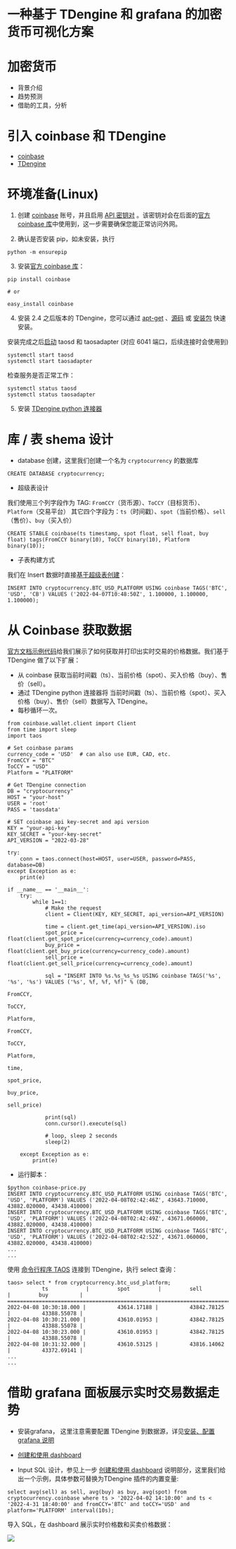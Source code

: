 # 一种基于 TDengine 和 grafana 的加密货币可视化方案


# 加密货币
* 背景介绍
* 趋势预测
* 借助的工具，分析


# 引入 coinbase 和 TDengine

*  [coinbase](https://www.coinbase.com/)
*  [TDengine](https://www.taosdata.com/)

# 环境准备(Linux)

1.  创建 [coinbase](https://www.coinbase.com/signup) 账号，并且启用 [API 密钥对](https://www.coinbase.com/signin) 。该密钥对会在后面的[官方 coinbase 库](https://developers.coinbase.com/docs/wallet/client-libraries)中使用到，这一步需要确保您能正常访问外网。

2.  确认是否安装 pip，如未安装，执行

```
python -m ensurepip
```

3. 安装[官方 coinbase 库](https://developers.coinbase.com/docs/wallet/client-libraries)：

```
pip install coinbase

# or

easy_install coinbase
```

4.  安装  2.4 之后版本的 TDengine，您可以通过 [apt-get](https://www.taosdata.com/docs/cn/v2.0/getting-started#apt-get) 、[源码](https://www.taosdata.com/docs/cn/v2.0/getting-started#-4) 或 [安装包](https://www.taosdata.com/docs/cn/v2.0/getting-started#-2) 快速安装。

安装完成之后[启动](https://www.taosdata.com/docs/cn/v2.0/getting-started#-5) taosd 和 taosadapter (对应 6041 端口，后续连接时会使用到)

```
systemctl start taosd
systemctl start taosadapter
```
检查服务是否正常工作：

```
systemctl status taosd
systemctl status taosadapter
```

5.  安装 [TDengine python 连接器](https://www.taosdata.com/docs/cn/v2.0/connector#python)


# 库 / 表 shema 设计

* database 创建，这里我们创建一个名为 `cryptocurrency` 的数据库

```
CREATE DATABASE cryptocurrency;
```

* 超级表设计

我们使用三个列字段作为 TAG: `FromCCY`（货币源）、`ToCCY`（目标货币）、`Platform`（交易平台）
其它四个字段为：`ts`（时间戳）、`spot`（当前价格）、`sell` （售价）、`buy`（买入价）

```
CREATE STABLE coinbase(ts timestamp, spot float, sell float, buy float) tags(FromCCY binary(10), ToCCY binary(10), Platform binary(10));
```

* 子表构建方式

我们在 Insert 数据时直接[基于超级表创建](https://www.taosdata.com/docs/cn/v2.0/taos-sql#-3)：
```
INSERT INTO cryptocurrency.BTC_USD_PLATFORM USING coinbase TAGS('BTC', 'USD', 'CB') VALUES ('2022-04-07T10:48:50Z', 1.100000, 1.100000, 1.100000);
```

# 从 Coinbase 获取数据

[官方文档示例代码](https://developers.coinbase.com/docs/wallet/guides/price-data)给我们展示了如何获取并打印出实时交易的价格数据。我们基于 TDengine 做了以下扩展：


* 从 coinbase 获取当前时间戳（ts）、当前价格（spot）、买入价格（buy）、售价（sell）。
* 通过 TDengine python 连接器将 当前时间戳（ts）、当前价格（spot）、买入价格（buy）、售价（sell）数据写入 TDengine。
* 每秒循环一次。

```
from coinbase.wallet.client import Client
from time import sleep
import taos

# Set coinbase params
currency_code = 'USD'  # can also use EUR, CAD, etc.
FromCCY = "BTC"
ToCCY = "USD"
Platform = "PLATFORM"

# Get TDengine connection
DB = "cryptocurrency"
HOST = "your-host"
USER = 'root'
PASS = 'taosdata'

# SET coinbase api key-secret and api version
KEY = "your-api-key"
KEY_SECRET = "your-key-secret"
API_VERSION = "2022-03-28"

try:
    conn = taos.connect(host=HOST, user=USER, password=PASS, database=DB)
except Exception as e:
    print(e)

if __name__ == '__main__':
    try:
        while 1==1:
            # Make the request 
            client = Client(KEY, KEY_SECRET, api_version=API_VERSION)

            time = client.get_time(api_version=API_VERSION).iso
            spot_price = float(client.get_spot_price(currency=currency_code).amount)
            buy_price = float(client.get_buy_price(currency=currency_code).amount)
            sell_price = float(client.get_sell_price(currency=currency_code).amount)

            sql = "INSERT INTO %s.%s_%s_%s USING coinbase TAGS('%s', '%s', '%s') VALUES ('%s', %f, %f, %f)" % (DB,
                                                                                      FromCCY,
                                                                                      ToCCY,
                                                                                      Platform,
                                                                                      FromCCY,
                                                                                      ToCCY,
                                                                                      Platform,
                                                                                      time,
                                                                                      spot_price,
                                                                                      buy_price,
                                                                                      sell_price)

            print(sql)
            conn.cursor().execute(sql)

            # loop, sleep 2 seconds 
            sleep(2)

    except Exception as e:
        print(e)
```

* 运行脚本：

```
$python coinbase-price.py
INSERT INTO cryptocurrency.BTC_USD_PLATFORM USING coinbase TAGS('BTC', 'USD', 'PLATFORM') VALUES ('2022-04-08T02:42:46Z', 43643.710000, 43882.020000, 43438.410000)
INSERT INTO cryptocurrency.BTC_USD_PLATFORM USING coinbase TAGS('BTC', 'USD', 'PLATFORM') VALUES ('2022-04-08T02:42:49Z', 43671.060000, 43882.020000, 43438.410000)
INSERT INTO cryptocurrency.BTC_USD_PLATFORM USING coinbase TAGS('BTC', 'USD', 'PLATFORM') VALUES ('2022-04-08T02:42:52Z', 43671.060000, 43882.020000, 43438.410000)
...
...
```

使用 [命令行程序 TAOS](https://www.taosdata.com/docs/cn/v2.0/getting-started#console) 连接到 TDengine，执行 select 查询：

```
taos> select * from cryptocurrency.btc_usd_platform;
           ts            |         spot         |         sell         |         buy          |
===============================================================================================
2022-04-08 10:30:18.000 |          43614.17188 |          43842.78125 |          43388.55078 |
2022-04-08 10:30:21.000 |          43610.01953 |          43842.78125 |          43388.55078 |
2022-04-08 10:30:23.000 |          43610.01953 |          43842.78125 |          43388.55078 |
2022-04-08 10:31:32.000 |          43610.53125 |          43816.14062 |          43372.69141 |
...
...
```

#  借助 grafana 面板展示实时交易数据走势

* 安装grafana， 这里注意需要配置 TDengine 到数据源，详见[安装、配置 grafana 说明](https://www.taosdata.com/docs/cn/v2.0/connections#grafana) 

* [创建和使用 dashboard](https://www.taosdata.com/docs/cn/v2.0/connections#dashboard) 
* Input SQL 设计，参见上一步  [创建和使用 dashboard](https://www.taosdata.com/docs/cn/v2.0/connections#dashboard)  说明部分，这里我们给出一个示例，具体参数可替换为TDengine 插件的内置变量:

```
select avg(sell) as sell, avg(buy) as buy, avg(spot) from cryptocurrency.coinbase where ts > '2022-04-02 14:10:00' and ts < '2022-4-31 18:40:00' and fromCCY='BTC' and toCCY='USD' and platform='PLATFORM' interval(10s);
```

导入 SQL，在 dashboard 展示实时价格数和买卖价格数据：

![](./btc_usd.png)

